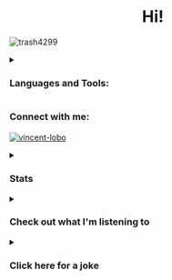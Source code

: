<h1 align="center">Hi! </h1>
<p align="left"> <img src="https://komarev.com/ghpvc/?username=trash4299&label=Profile%20views&color=0e75b6&style=flat" alt="trash4299" /> </p>

<details><summary><h3 align="left">Languages and Tools:</h3></summary>
<p align="left"> <a href="https://developer.android.com" target="_blank" rel="noreferrer"> <img src="https://raw.githubusercontent.com/devicons/devicon/master/icons/android/android-original-wordmark.svg" alt="android" width="40" height="40"/> </a> <a href="https://www.arduino.cc/" target="_blank" rel="noreferrer"> <img src="https://cdn.worldvectorlogo.com/logos/arduino-1.svg" alt="arduino" width="40" height="40"/> </a> <a href="https://www.cprogramming.com/" target="_blank" rel="noreferrer"> <img src="https://raw.githubusercontent.com/devicons/devicon/master/icons/c/c-original.svg" alt="c" width="40" height="40"/> </a> <a href="https://www.w3schools.com/cpp/" target="_blank" rel="noreferrer"> <img src="https://raw.githubusercontent.com/devicons/devicon/master/icons/cplusplus/cplusplus-original.svg" alt="cplusplus" width="40" height="40"/> </a> <a href="https://git-scm.com/" target="_blank" rel="noreferrer"> <img src="https://www.vectorlogo.zone/logos/git-scm/git-scm-icon.svg" alt="git" width="40" height="40"/> </a> <a href="https://golang.org" target="_blank" rel="noreferrer"> <img src="https://raw.githubusercontent.com/devicons/devicon/master/icons/go/go-original.svg" alt="go" width="40" height="40"/> </a> <a href="https://www.java.com" target="_blank" rel="noreferrer"> <img src="https://raw.githubusercontent.com/devicons/devicon/master/icons/java/java-original.svg" alt="java" width="40" height="40"/> </a> <a href="https://kotlinlang.org" target="_blank" rel="noreferrer"> <img src="https://www.vectorlogo.zone/logos/kotlinlang/kotlinlang-icon.svg" alt="kotlin" width="40" height="40"/> </a> <a href="https://www.mathworks.com/" target="_blank" rel="noreferrer"> <img src="https://upload.wikimedia.org/wikipedia/commons/2/21/Matlab_Logo.png" alt="matlab" width="40" height="40"/> </a> <a href="https://www.python.org" target="_blank" rel="noreferrer"> <img src="https://raw.githubusercontent.com/devicons/devicon/master/icons/python/python-original.svg" alt="python" width="40" height="40"/> </a> <a href="https://dotnet.microsoft.com/apps/xamarin" target="_blank" rel="noreferrer"> <img src="https://raw.githubusercontent.com/detain/svg-logos/780f25886640cef088af994181646db2f6b1a3f8/svg/xamarin.svg" alt="xamarin" width="40" height="40"/> </a> </p>

</details>

<h3 align="left">Connect with me:</h3>
<p align="left">
<a href="https://linkedin.com/in/vincent-lobo" target="blank"><img align="center" src="https://raw.githubusercontent.com/rahuldkjain/github-profile-readme-generator/master/src/images/icons/Social/linked-in-alt.svg" alt="vincent-lobo" height="30" width="40" /></a>
</p>

<details><summary><h3 align="left">Stats</h3></summary>
<p>
 
[![trophy](https://github-profile-trophy.vercel.app/?username=trash4299&no-bg=true&column=4&margin-w=15&margin-h=15&no-frame=true)](https://github.com/ryo-ma/github-profile-trophy)
 
<p><img align="left" src="https://github-readme-stats.vercel.app/api/top-langs?username=trash4299&show_icons=true&locale=en&layout=compact" alt="trash4299" /></p>
<p><img align="center" src="https://github-readme-streak-stats.herokuapp.com/?user=trash4299&" alt="trash4299" /></p>


</p>
</details>

<details><summary><h3 align="left">Check out what I'm listening to</h3></summary>
<p>
 
![Spotify recently played](https://spotify-recently-played-readme.vercel.app/api?user=vincelobo4299&count=10&width=750)
 
</p>
</details>

<details><summary><h3 align="left">Click here for a joke</h3></summary>
<p>
 
 ![Jokes Card](https://readme-jokes.vercel.app/api?hideBorder&theme=graywhite)
 
</p>
</details>
